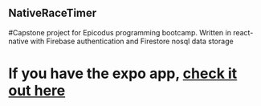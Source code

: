 ## NativeRaceTimer

#Capstone project for Epicodus programming bootcamp. Written in react-native with Firebase authentication and Firestore nosql data storage
# If you have the expo app, [check it out here](https://expo.io/@neilbateman/nativeracetimer)

